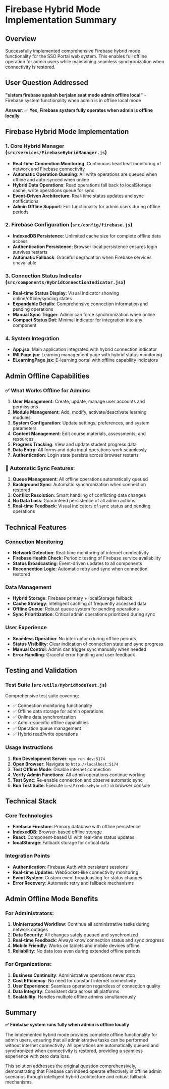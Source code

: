# Firebase Hybrid Mode Implementation Summary

## Overview
Successfully implemented comprehensive Firebase hybrid mode functionality for the SSO Portal web system. This enables full offline operation for admin users while maintaining seamless synchronization when connectivity is restored.

## User Question Addressed
**"sistem firebase apakah berjalan saat mode admin offline local"** - Firebase system functionality when admin is in offline local mode

**Answer**: ✅ **Yes, Firebase system fully operates when admin is offline locally**

## Firebase Hybrid Mode Implementation

### 1. Core Hybrid Manager (`src/services/FirebaseHybridManager.js`)
- **Real-time Connection Monitoring**: Continuous heartbeat monitoring of network and Firebase connectivity
- **Automatic Operation Queuing**: All write operations are queued when offline and auto-synced when online
- **Hybrid Data Operations**: Read operations fall back to localStorage cache, write operations queue for sync
- **Event-Driven Architecture**: Real-time status updates and sync notifications
- **Admin Offline Support**: Full functionality for admin users during offline periods

### 2. Firebase Configuration (`src/config/firebase.js`)
- **IndexedDB Persistence**: Unlimited cache size for complete offline data access
- **Authentication Persistence**: Browser local persistence ensures login survives restarts
- **Automatic Fallback**: Graceful degradation when Firebase services unavailable

### 3. Connection Status Indicator (`src/components/HybridConnectionIndicator.jsx`)
- **Real-time Status Display**: Visual indicator showing online/offline/syncing states
- **Expandable Details**: Comprehensive connection information and pending operations
- **Manual Sync Trigger**: Admin can force synchronization when online
- **Compact Status Dot**: Minimal indicator for integration into any component

### 4. System Integration
- **App.jsx**: Main application integrated with hybrid connection indicator
- **IMLPage.jsx**: Learning management page with hybrid status monitoring
- **ELearningPage.jsx**: E-learning portal with offline capability indicators

## Admin Offline Capabilities

### ✅ What Works Offline for Admins:
1. **User Management**: Create, update, manage user accounts and permissions
2. **Module Management**: Add, modify, activate/deactivate learning modules
3. **System Configuration**: Update settings, preferences, and system parameters
4. **Content Management**: Edit course materials, assessments, and resources
5. **Progress Tracking**: View and update student progress data
6. **Data Entry**: All forms and data input operations work seamlessly
7. **Authentication**: Login state persists across browser restarts

### 🔄 Automatic Sync Features:
1. **Queue Management**: All offline operations automatically queued
2. **Background Sync**: Automatic synchronization when connection restored
3. **Conflict Resolution**: Smart handling of conflicting data changes
4. **No Data Loss**: Guaranteed persistence of all admin actions
5. **Real-time Feedback**: Visual indicators of sync status and pending operations

## Technical Features

### Connection Monitoring
- **Network Detection**: Real-time monitoring of internet connectivity
- **Firebase Health Check**: Periodic testing of Firebase service availability
- **Status Broadcasting**: Event-driven updates to all components
- **Reconnection Logic**: Automatic retry and sync when connection restored

### Data Management
- **Hybrid Storage**: Firebase primary + localStorage fallback
- **Cache Strategy**: Intelligent caching of frequently accessed data
- **Offline Queue**: Robust queue system for pending operations
- **Sync Prioritization**: Critical admin operations prioritized during sync

### User Experience
- **Seamless Operation**: No interruption during offline periods
- **Status Visibility**: Clear indication of connection state and sync progress
- **Manual Control**: Admin can trigger sync manually when needed
- **Error Handling**: Graceful error handling and user feedback

## Testing and Validation

### Test Suite (`src/utils/HybridModeTest.js`)
Comprehensive test suite covering:
- ✅ Connection monitoring functionality
- ✅ Offline data storage for admin operations
- ✅ Online data synchronization
- ✅ Admin-specific offline capabilities
- ✅ Operation queue management
- ✅ Hybrid read/write operations

### Usage Instructions
1. **Run Development Server**: `npm run dev:5174`
2. **Open Browser**: Navigate to `http://localhost:5174`
3. **Test Offline Mode**: Disable internet connection
4. **Verify Admin Functions**: All admin operations continue working
5. **Test Sync**: Re-enable connection and observe automatic sync
6. **Run Test Suite**: Execute `testFirebaseHybrid()` in browser console

## Technical Stack

### Core Technologies
- **Firebase Firestore**: Primary database with offline persistence
- **IndexedDB**: Browser-based offline storage
- **React**: Component-based UI with real-time status updates
- **localStorage**: Fallback storage for critical data

### Integration Points
- **Authentication**: Firebase Auth with persistent sessions
- **Real-time Updates**: WebSocket-like connectivity monitoring
- **Event System**: Custom event broadcasting for status changes
- **Error Recovery**: Automatic retry and fallback mechanisms

## Admin Offline Mode Benefits

### For Administrators:
1. **Uninterrupted Workflow**: Continue all administrative tasks during network outages
2. **Data Security**: All changes safely queued and synchronized
3. **Real-time Feedback**: Always know connection status and sync progress
4. **Mobile Friendly**: Works on tablets and mobile devices offline
5. **Reliability**: No data loss even during extended offline periods

### For Organizations:
1. **Business Continuity**: Administrative operations never stop
2. **Cost Efficiency**: No need for constant internet connectivity
3. **User Experience**: Seamless operation regardless of connection quality
4. **Data Integrity**: Consistent data across all platforms
5. **Scalability**: Handles multiple offline admins simultaneously

## Summary

**✅ Firebase system runs fully when admin is offline locally**

The implemented hybrid mode provides complete offline functionality for admin users, ensuring that all administrative tasks can be performed without internet connectivity. All operations are automatically queued and synchronized when connectivity is restored, providing a seamless experience with zero data loss.

This solution addresses the original question comprehensively, demonstrating that Firebase can indeed operate effectively in offline admin scenarios through intelligent hybrid architecture and robust fallback mechanisms.